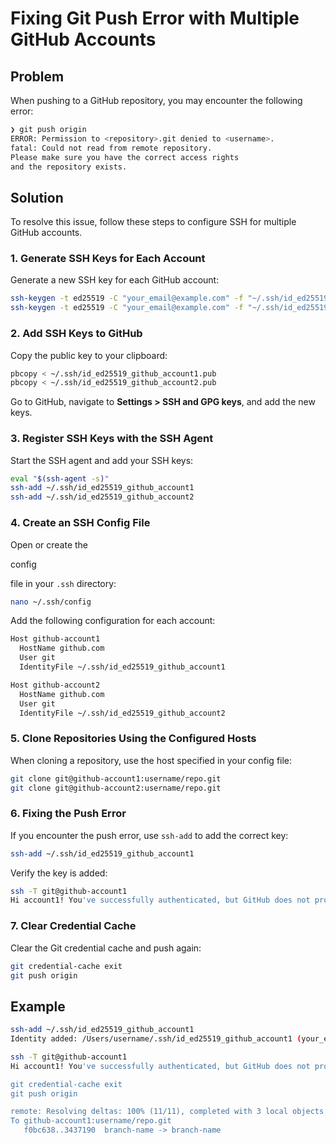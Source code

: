 # Fixing Git Push Error with Multiple GitHub Accounts

## Problem
When pushing to a GitHub repository, you may encounter the following error:
```bash
❯ git push origin
ERROR: Permission to <repository>.git denied to <username>.
fatal: Could not read from remote repository.
Please make sure you have the correct access rights
and the repository exists.
```

## Solution
To resolve this issue, follow these steps to configure SSH for multiple GitHub accounts.

### 1. Generate SSH Keys for Each Account
Generate a new SSH key for each GitHub account:
```bash
ssh-keygen -t ed25519 -C "your_email@example.com" -f "~/.ssh/id_ed25519_github_account1"
ssh-keygen -t ed25519 -C "your_email@example.com" -f "~/.ssh/id_ed25519_github_account2"
```

### 2. Add SSH Keys to GitHub
Copy the public key to your clipboard:
```bash
pbcopy < ~/.ssh/id_ed25519_github_account1.pub
pbcopy < ~/.ssh/id_ed25519_github_account2.pub
```
Go to GitHub, navigate to **Settings > SSH and GPG keys**, and add the new keys.

### 3. Register SSH Keys with the SSH Agent
Start the SSH agent and add your SSH keys:
```bash
eval "$(ssh-agent -s)"
ssh-add ~/.ssh/id_ed25519_github_account1
ssh-add ~/.ssh/id_ed25519_github_account2
```

### 4. Create an SSH Config File
Open or create the 

config

 file in your `.ssh` directory:
```bash
nano ~/.ssh/config
```
Add the following configuration for each account:
```bash
Host github-account1
  HostName github.com
  User git
  IdentityFile ~/.ssh/id_ed25519_github_account1

Host github-account2
  HostName github.com
  User git
  IdentityFile ~/.ssh/id_ed25519_github_account2
```

### 5. Clone Repositories Using the Configured Hosts
When cloning a repository, use the host specified in your config file:
```bash
git clone git@github-account1:username/repo.git
git clone git@github-account2:username/repo.git
```

### 6. Fixing the Push Error
If you encounter the push error, use `ssh-add` to add the correct key:
```bash
ssh-add ~/.ssh/id_ed25519_github_account1
```
Verify the key is added:
```bash
ssh -T git@github-account1
Hi account1! You've successfully authenticated, but GitHub does not provide shell access.
```

### 7. Clear Credential Cache
Clear the Git credential cache and push again:
```bash
git credential-cache exit
git push origin
```

## Example
```bash
ssh-add ~/.ssh/id_ed25519_github_account1
Identity added: /Users/username/.ssh/id_ed25519_github_account1 (your_email@example.com)

ssh -T git@github-account1
Hi account1! You've successfully authenticated, but GitHub does not provide shell access.

git credential-cache exit
git push origin

remote: Resolving deltas: 100% (11/11), completed with 3 local objects.
To github-account1:username/repo.git
   f0bc638..3437190  branch-name -> branch-name
```
